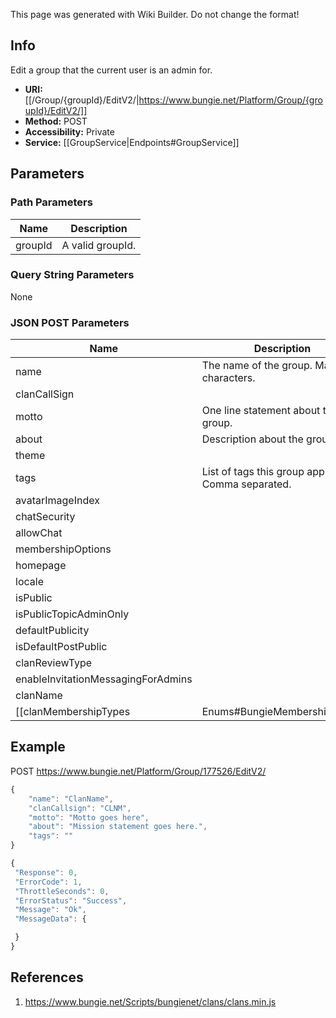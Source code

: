 <span class="wiki-builder">This page was generated with Wiki Builder. Do not change the format!</span>

## Info
Edit a group that the current user is an admin for. 
* **URI:** [[/Group/{groupId}/EditV2/|https://www.bungie.net/Platform/Group/{groupId}/EditV2/]]
* **Method:** POST
* **Accessibility:** Private
* **Service:** [[GroupService|Endpoints#GroupService]]

## Parameters
### Path Parameters
Name | Description
---- | -----------
groupId | A valid groupId.

### Query String Parameters
None

### JSON POST Parameters
Name | Description
---- | -----------
name | The name of the group. Max 25 characters.
clanCallSign | 
motto | One line statement about the group.
about | Description about the group.
theme | 
tags | List of tags this group applies to. Comma separated.
avatarImageIndex | 
chatSecurity | 
allowChat | 
membershipOptions | 
homepage | 
locale | 
isPublic | 
isPublicTopicAdminOnly | 
defaultPublicity | 
isDefaultPostPublic | 
clanReviewType | 
enableInvitationMessagingForAdmins | 
clanName | 
[[clanMembershipTypes|Enums#BungieMembershipType]] | An array of clanMembershipTypes. 1=Xbox, 2=PSN, 10=Demon

## Example
POST https://www.bungie.net/Platform/Group/177526/EditV2/
```javascript
{
    "name": "ClanName",
    "clanCallsign": "CLNM",
    "motto": "Motto goes here",
    "about": "Mission statement goes here.",
    "tags": ""
}
```
 ```javascript
{
  "Response": 0,
  "ErrorCode": 1,
  "ThrottleSeconds": 0,
  "ErrorStatus": "Success",
  "Message": "Ok",
  "MessageData": {
 
  }
}
```

## References
1. https://www.bungie.net/Scripts/bungienet/clans/clans.min.js
